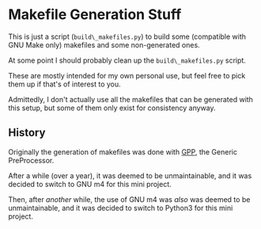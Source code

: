 # Makefile Generation Stuff

<!--
I've been using this in a bunch of places, so I thought I might as well
make it public.


It requires GPP, the Generic PreProcessor:  https://logological.org/gpp


The generated C and C++ makefiles with "do\_arm" in their filenames are
tuned for producing .elf files for the ARM7TDMI CPU specifically.


You **could** just manually convert the makefiles, but that's annoying.  It
would defeat the purpose of makefile\_generic\_src.gpp to do that.
-->

<!--
Generation of GNUmakefiles using GNU m4.
-->

<!--
These are indeed specific to the GNU version of Make.
-->

This is just a script (`build\_makefiles.py`) to build some (compatible with
GNU Make only) makefiles and some non-generated ones.

At some point I should probably clean up the `build\_makefiles.py` script.

These are mostly intended for my own personal use, but feel free to pick
them up if that's of interest to you.

Admittedly, I don't actually use all the makefiles that can be generated
with this setup, but some of them only exist for consistency anyway.

<!--
As I'm considering migrating to use of Dlang over C++, GNUmakefiles for use
with Dlang are being worked on as well now.
-->

<!--
There are some other ones as well that are not generated, such as the
Icarus Verilog ones, but those are the exception rather than the rule.
-->

## History
Originally the generation of makefiles was done with
[GPP](https://logological.org/gpp), the Generic PreProcessor.

After a while (over a year), it was deemed to be unmaintainable, and it was
decided to switch to GNU m4 for this mini project.

Then, after *another* while, the use of GNU m4 was *also* was deemed to be
unmaintainable, and it was decided to switch to Python3 for this mini
project.
